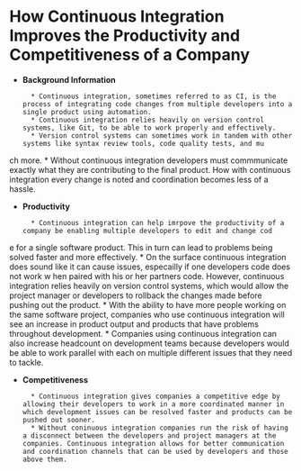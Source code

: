 # How Continuous Integration Improves the Productivity and Competitiveness of a Company

* **Background Information**

        * Continuous integration, sometimes referred to as CI, is the process of integrating code changes from multiple developers into a single product using automation.
        * Continuous integration relies heavily on version control systems, like Git, to be able to work properly and effectively.
        * Version control systems can sometimes work in tandem with other systems like syntax review tools, code quality tests, and mu
ch more.
        * Without continuous integration developers must commmunicate exactly what they are contributing to the final product. How with continuous integration every change is noted and coordination becomes less of a hassle.

* **Productivity**

        * Continuous integration can help imrpove the productivity of a company be enabling multiple developers to edit and change cod
e for a single software product. This in turn can lead to problems being solved faster and more effectively.
        * On the surface continuous integration does sound like it can cause issues, especailly if one developers code does not work w
hen paired with his or her partners code. However, continuous integration relies heavily on version control systems, which would allow
 the project manager or developers to rollback the changes made before pushing out the product.
        * With the ability to have more people working on the same software project, companies who use continuous integration will see
 an increase in product output and products that have problems throughout development.
        * Companies using continuous integration can also increase headcount on development teams because developers would be able to work parallel with each on multiple different issues that they need to tackle.


* **Competitiveness**

        * Continuous integration gives companies a competitive edge by allowing their developers to work in a more coordinated manner in which development issues can be resolved faster and products can be pushed out sooner.
        * Without coninuous integration companies run the risk of having a disconnect between the developers and project managers at the companies. Continuous integration allows for better communication and coordination channels that can be used by developers and those above them.
